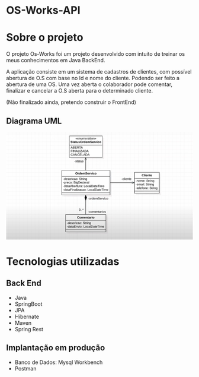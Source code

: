 # OS-Works-API

# Sobre o projeto

O projeto Os-Works foi um projeto desenvolvido com intuito de treinar os meus conhecimentos em Java BackEnd.

A aplicação consiste em um sistema de cadastros de clientes, com possível abertura de O.S com base no Id e nome do cliente. Podendo ser feito a abertura de uma OS.
Uma vez aberta o colaborador pode comentar, finalizar e cancelar a O.S aberta para o determinado cliente.

(Não finalizado ainda, pretendo construir o FrontEnd)

## Diagrama UML

![modelo Conceitual](https://github.com/PabloDemuner/OS-Works-API/blob/main/Modelo-Conceitual_%20Os-Works.png)

# Tecnologias utilizadas

## Back End

- Java
- SpringBoot
- JPA
- Hibernate
- Maven
- Spring Rest

## Implantação em produção

- Banco de Dados: Mysql Workbench
- Postman
